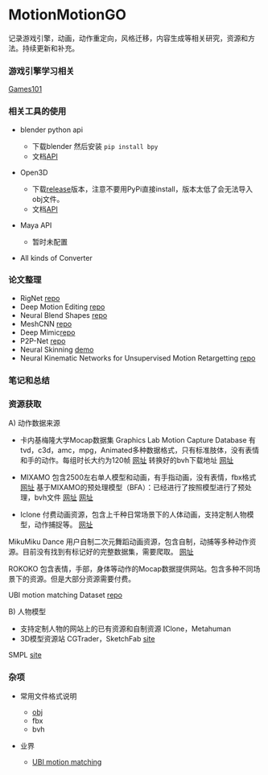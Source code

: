 # MotionMotionGO

记录游戏引擎，动画，动作重定向，风格迁移，内容生成等相关研究，资源和方法。持续更新和补充。

### 游戏引擎学习相关

[Games101](https://www.bilibili.com/video/BV1X7411F744?from=search&seid=16421186143123811718)

### 相关工具的使用

* blender python api
  - 下载blender 然后安装 ```pip install bpy``` 
  - 文档[API](https://docs.blender.org/api/current/index.html)
* Open3D 
  - 下载[release](https://github.com/intel-isl/Open3D/releases)版本，注意不要用PyPi直接install，版本太低了会无法导入obj文件。
  - 文档[API](http://www.open3d.org/docs/release/)

* Maya API
  - 暂时未配置

* All kinds of Converter

### 论文整理
* RigNet [repo](https://github.com/zhan-xu/RigNet)
* Deep Motion Editing [repo](https://github.com/DeepMotionEditing/deep-motion-editing)
* Neural Blend Shapes [repo](https://github.com/PeizhuoLi/neural-blend-shapes)
* MeshCNN [repo](https://github.com/ranahanocka/MeshCNN)
* Deep Mimic[repo](https://github.com/xbpeng/DeepMimic)
* P2P-Net [repo](https://github.com/kangxue/P2P-NET)
* Neural Skinning [demo](https://github.com/FuxiCV/NeuroSkinning)
* Neural Kinematic Networks for Unsupervised Motion Retargetting [repo](https://github.com/rubenvillegas/cvpr2018nkn/)

### 笔记和总结

### 资源获取


A) 动作数据来源
- 卡内基梅隆大学Mocap数据集
Graphics Lab Motion Capture Database 
有tvd，c3d，amc，mpg，Animated多种数据格式，只有标准肢体，没有表情和手的动作。每组时长大约为120帧
[网址](http://mocap.cs.cmu.edu/)
转换好的bvh下载地址
[网址](https://sites.google.com/a/cgspeed.com/cgspeed/motion-capture/cmu-bvh-conversion)

- MIXAMO
包含2500左右单人模型和动画，有手指动画，没有表情，fbx格式
[网址](https://www.mixamo.com/#/)
基于MIXAMO的预处理模型（BFA）：已经进行了按照模型进行了预处理，bvh文件
[网址](https://github.com/DeepMotionEditing/deep-motion-editing)
[网址](https://github.com/ChrisWu1997/2D-Motion-Retargeting/blob/master/dataset/Guide%20For%20Downloading%20Mixamo%20Data.md)

- Iclone
付费动画资源，包含上千种日常场景下的人体动画，支持定制人物模型，动作捕捉等。
[网址](https://www.reallusion.com/JP/iclone/default.html)

MikuMiku Dance
用户自制二次元舞蹈动画资源，包含自制，动捕等多种动作资源。目前没有找到有标记好的完整数据集，需要爬取。
[网址](https://sites.google.com/site/mikumikubeat/motion-data)

ROKOKO
包含表情，手部，身体等动作的Mocap数据提供网站。包含多种不同场景下的资源。但是大部分资源需要付费。

UBI motion matching Dataset
[repo](https://github.com/ubisoft/Ubisoft-LaForge-Animation-Dataset)

B) 人物模型
- 支持定制人物的网站上的已有资源和自制资源
IClone，Metahuman
- 3D模型资源站
CGTrader，SketchFab
[site](https://sketchfab.com/tags/human)

SMPL [site](https://smpl.is.tue.mpg.de/)


### 杂项

- 常用文件格式说明
  - [obj](https://github.com/RavenLeeANU/MotionMotionGO/blob/main/Notes/OBJ-file-description.md)
  - fbx
  - bvh

- 业界
  - [UBI motion matching](https://montreal.ubisoft.com/en/introducing-learned-motion-matching/)

